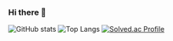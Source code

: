 ### Hi there 👋

<!--
**Sunny-Heo-myth/Sunny-Heo-myth** is a ✨ _special_ ✨ repository because its `README.md` (this file) appears on your GitHub profile.

Here are some ideas to get you started:

- 🔭 I’m currently working on ... Uzen
- 🌱 I’m currently learning ... Discrete mathematics, Algorithm, Effective Java, Design Pattern
- 👯 I’m looking to collaborate on ...
- 🤔 I’m looking for help with ...
- 💬 Ask me about ...
- 📫 How to reach me: ...
- 😄 Pronouns: ...
- ⚡ Fun fact: ...
-->

![GitHub stats](https://github-readme-stats.vercel.app/api?username=Sunny-Heo-myth&show_icons=true&theme=dark)
![Top Langs](https://github-readme-stats.vercel.app/api/top-langs/?username=Sunny-Heo-myth&layout=compact&theme=dark)
[![Solved.ac Profile](http://mazassumnida.wtf/api/generate_badge?boj=hsymyth)](https://solved.ac/hsymyth)
